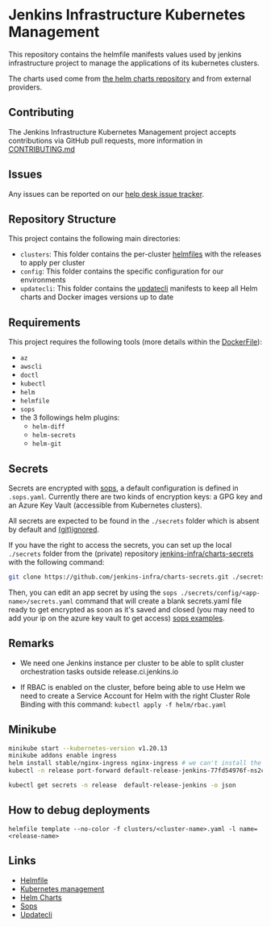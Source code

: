 # Jenkins Infrastructure Kubernetes Management

This repository contains the helmfile manifests values used by jenkins infrastructure project to manage the applications of its kubernetes clusters.

The charts used come from [the helm charts repository](https://github.com/jenkins-infra/helm-charts/) and from external providers.

## Contributing

The Jenkins Infrastructure Kubernetes Management project accepts contributions via GitHub pull requests,
more information in [CONTRIBUTING.md](https://github.com/jenkins-infra/kubernetes-management/blob/main/CONTRIBUTING.md)

## Issues

Any issues can be reported on our [help desk issue tracker](https://github.com/jenkins-infra/helpdesk/).

## Repository Structure

This project contains the following main directories:

* `clusters`: This folder contains the per-cluster [helmfiles](https://github.com/helmfile/helmfile) with the releases to apply per cluster
* `config`: This folder contains the specific configuration for our environments
* `updatecli`: This folder contains the [updatecli](https://github.com/updatecli/updatecli/) manifests to keep all Helm charts and Docker images versions up to date

## Requirements

This project requires the following tools (more details within the [DockerFile](https://github.com/jenkins-infra/docker-helmfile/blob/main/Dockerfile)):

* `az`
* `awscli`
* `doctl`
* `kubectl`
* `helm`
* `helmfile`
* `sops`
* the 3 followings helm plugins:
    * `helm-diff`
    * `helm-secrets`
    * `helm-git`


## Secrets

Secrets are encrypted with [sops](https://github.com/mozilla/sops), a default configuration is defined in `.sops.yaml`.
Currently there are two kinds of encryption keys: a GPG key and an Azure Key Vault (accessible from Kubernetes clusters).

All secrets are expected to be found in the `./secrets` folder which is absent by default and [(git)ignored](https://git-scm.com/docs/gitignore).

If you have the right to access the secrets, you can set up the local `./secrets` folder from the (private) repository [jenkins-infra/charts-secrets](https://github.com/jenkins-infra/charts-secrets.git) with the following command:

```bash
git clone https://github.com/jenkins-infra/charts-secrets.git ./secrets
```

Then, you can edit an app secret by using the `sops ./secrets/config/<app-name>/secrets.yaml` command that will create a blank secrets.yaml file ready to get encrypted as soon as it's saved and closed (you may need to add your ip on the azure key vault to get access) [sops examples](https://github.com/mozilla/sops#creating-a-new-file).

## Remarks

* We need one Jenkins instance per cluster to be able to split cluster orchestration tasks outside release.ci.jenkins.io

* If RBAC is enabled on the cluster, before being able to use Helm we need to create a Service Account for Helm with the right Cluster Role Binding with this command: `kubectl apply -f helm/rbac.yaml`

## Minikube

```bash
minikube start --kubernetes-version v1.20.13
minikube addons enable ingress
helm install stable/nginx-ingress nginx-ingress # we can't install the ingress defined in this repository for local testing
kubectl -n release port-forward default-release-jenkins-77fd54976f-ns2c6 8081:8080

kubectl get secrets -n release  default-release-jenkins -o json
```

## How to debug deployments

```
helmfile template --no-color -f clusters/<cluster-name>.yaml -l name=<release-name>
```

## Links

* [Helmfile](https://github.com/helmfile/helmfile)
* [Kubernetes management](https://github.com/helm/kubernetes-management)
* [Helm Charts](https://github.com/helm/helm-charts)
* [Sops](https://github.com/mozilla/sops)
* [Updatecli](https://github.com/updatecli/updatecli)
